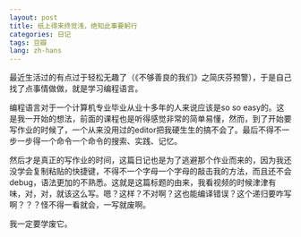 ```yaml
---
layout: post
title: 纸上得来终觉浅，绝知此事要躬行
categories: 日记
tags: 豆瓣
lang: zh-hans
---
```

最近生活过的有点过于轻松无趣了（《不够善良的我们》之简庆芬预警），于是自己找了点事情做做，就是学习编程语言。

编程语言对于一个计算机专业毕业从业十多年的人来说应该是so so easy的。这是我一开始的想法，前面的课程也是听得感觉非常的简单易懂，然而，到了开始要写作业的时候了，一个从来没用过的editor把我硬生生的搞不会了。最后不得不一步一步得一个命令一个命令的搜索、实践、记忆。

然后才是真正的写作业的时间，这篇日记也是为了逃避那个作业而来的，因为我还没学会复制粘贴的快捷键，不得不一个字母一个字母的敲击我的方法，而且还不会debug，语法更加的不熟悉。这就是这篇标题的由来，我看视频的时候津津有味，对，对，就该这么写。嗯？这样？不对啊？这也能编译错误？这个递归要咋写啊？？？怪不得一看就会，一写就废啊。

我一定要学废它。

